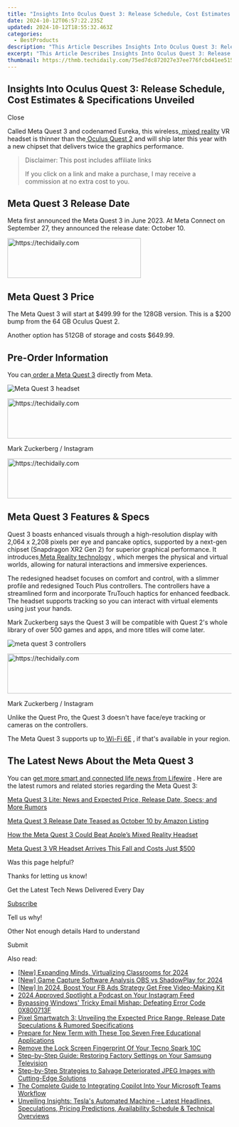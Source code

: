 ```yaml
---
title: "Insights Into Oculus Quest 3: Release Schedule, Cost Estimates & Specifications Unveiled"
date: 2024-10-12T06:57:22.235Z
updated: 2024-10-12T18:55:32.463Z
categories:
  - BestProducts
description: "This Article Describes Insights Into Oculus Quest 3: Release Schedule, Cost Estimates & Specifications Unveiled"
excerpt: "This Article Describes Insights Into Oculus Quest 3: Release Schedule, Cost Estimates & Specifications Unveiled"
thumbnail: https://thmb.techidaily.com/75ed7dc872027e37ee776fcbd41ee515ad71f0c8336694d98304c7450ff8c427.png
---
```


## Insights Into Oculus Quest 3: Release Schedule, Cost Estimates & Specifications Unveiled

Close 

 Called Meta Quest 3 and codenamed Eureka, this wireless,[ mixed reality](https://www.lifewire.com/what-is-mixed-reality-4588766) VR headset is thinner than the[ Oculus Quest 2](https://www.lifewire.com/oculus-quest-2-hands-on-solid-performance-with-some-cut-corners-5082993) and will ship later this year with a new chipset that delivers twice the graphics performance.

>  Disclaimer: This post includes affiliate links
>
>  If you click on a link and make a purchase, I may receive a commission at no extra cost to you.
>

## Meta Quest 3 Release Date

 Meta first announced the Meta Quest 3 in June 2023\. At Meta Connect on September 27, they announced the release date: October 10.

<!-- affiliate ads begin -->
<a href="https://aligracehair.sjv.io/c/5597632/2135400/19272" target="_top" id="2135400">
  <img src="//a.impactradius-go.com/display-ad/19272-2135400" border="0" alt="https://techidaily.com" width="300" height="90"/>
</a>
<img height="0" width="0" src="https://aligracehair.sjv.io/i/5597632/2135400/19272" style="position:absolute;visibility:hidden;" border="0" />
<!-- affiliate ads end -->

## Meta Quest 3 Price

 The Meta Quest 3 will start at $499.99 for the 128GB version. This is a $200 bump from the 64 GB Oculus Quest 2.

 Another option has 512GB of storage and costs $649.99.  

## Pre-Order Information

 You can[ order a Meta Quest 3](https://www.meta.com/quest/quest-3/) directly from Meta.

![Meta Quest 3 headset](https://www.lifewire.com/thmb/R0nFxJPG6GNdRdNMejkyp2Ps0BQ=/1500x0/filters:no_upscale():max_bytes(200000):strip_icc():format(webp)/meta-quest-3-headset-front-7049bb83fcbd4b51967c79f6d62a372d.png) 

<!-- affiliate ads begin -->
<a href="https://ephamedtechinc.pxf.io/c/5597632/2137223/26400" target="_top" id="2137223">
  <img src="//a.impactradius-go.com/display-ad/26400-2137223" border="0" alt="https://techidaily.com" width="728" height="90"/>
</a>
<img height="0" width="0" src="https://ephamedtechinc.pxf.io/i/5597632/2137223/26400" style="position:absolute;visibility:hidden;" border="0" />
<!-- affiliate ads end -->

Mark Zuckerberg / Instagram

<!-- affiliate ads begin -->
<a href="https://appsumo.8odi.net/c/5597632/2105860/7443" target="_top" id="2105860">
  <img src="//a.impactradius-go.com/display-ad/7443-2105860" border="0" alt="https://techidaily.com" width="728" height="90"/>
</a>
<img height="0" width="0" src="https://appsumo.8odi.net/i/5597632/2105860/7443" style="position:absolute;visibility:hidden;" border="0" />
<!-- affiliate ads end -->

##  Meta Quest 3 Features & Specs

 Quest 3 boasts enhanced visuals through a high-resolution display with 2,064 x 2,208 pixels per eye and pancake optics, supported by a next-gen chipset (Snapdragon XR2 Gen 2) for superior graphical performance. It introduces[ Meta Reality technology](https://www.meta.com/blog/quest/mixed-reality-definition-passthrough-scene-understanding-spatial-anchors/) , which merges the physical and virtual worlds, allowing for natural interactions and immersive experiences.

 The redesigned headset focuses on comfort and control, with a slimmer profile and redesigned Touch Plus controllers. The controllers have a streamlined form and incorporate TruTouch haptics for enhanced feedback. The headset supports tracking so you can interact with virtual elements using just your hands.

 Mark Zuckerberg says the Quest 3 will be compatible with Quest 2's whole library of over 500 games and apps, and more titles will come later.

![meta quest 3 controllers](https://www.lifewire.com/thmb/u3aTimwltvpfD-actB8lufsDZNo=/1500x0/filters:no_upscale():max_bytes(200000):strip_icc():format(webp)/meta-quest-3-controllers-45f99ced94a544fa82a64f37a1cd1d05.png) 

<!-- affiliate ads begin -->
<a href="https://appsumo.8odi.net/c/5597632/2123738/7443" target="_top" id="2123738">
  <img src="//a.impactradius-go.com/display-ad/7443-2123738" border="0" alt="https://techidaily.com" width="600" height="90"/>
</a>
<img height="0" width="0" src="https://appsumo.8odi.net/i/5597632/2123738/7443" style="position:absolute;visibility:hidden;" border="0" />
<!-- affiliate ads end -->

Mark Zuckerberg / Instagram

 Unlike the Quest Pro, the Quest 3 doesn't have face/eye tracking or cameras on the controllers.

 The Meta Quest 3 supports up to[ Wi-Fi 6E](https://www.lifewire.com/6ghz-6e-wi-fi-4845541) , if that's available in your region.  

##  The Latest News About the Meta Quest 3

 You can [ get more smart and connected life news from Lifewire](https://www.lifewire.com/smart-home-connected-life-news-4797031) . Here are the latest rumors and related stories regarding the Meta Quest 3:

[  Meta Quest 3 Lite: News and Expected Price, Release Date, Specs; and More Rumors ](https://www.lifewire.com/meta-quest-3-lite-8661438) 

[  Meta Quest 3 Release Date Teased as October 10 by Amazon Listing ](https://www.lifewire.com/meta-quest-3-7975592) 

[  How the Meta Quest 3 Could Beat Apple’s Mixed Reality Headset ](https://www.lifewire.com/how-the-meta-quest-3-could-beat-apples-mixed-reality-headset-7508093) 

[  Meta Quest 3 VR Headset Arrives This Fall and Costs Just $500 ](https://www.lifewire.com/meta-quest-3-vr-headset-arrives-this-fall-7507067) 

Was this page helpful?

Thanks for letting us know!

 Get the Latest Tech News Delivered Every Day

[ Subscribe ](https://www.lifewire.com/#) 

Tell us why!

 Other  Not enough details  Hard to understand 

 Submit 

<ins class="adsbygoogle"
     style="display:block"
     data-ad-format="autorelaxed"
     data-ad-client="ca-pub-7571918770474297"
     data-ad-slot="1223367746"></ins>

<ins class="adsbygoogle"
     style="display:block"
     data-ad-client="ca-pub-7571918770474297"
     data-ad-slot="8358498916"
     data-ad-format="auto"
     data-full-width-responsive="true"></ins>

<span class="atpl-alsoreadstyle">Also read:</span>
<div><ul>
<li><a href="https://fox-boxes.techidaily.com/new-expanding-minds-virtualizing-classrooms-for-2024/"><u>[New] Expanding Minds, Virtualizing Classrooms for 2024</u></a></li>
<li><a href="https://desktop-recording.techidaily.com/new-game-capture-software-analysis-obs-vs-shadowplay-for-2024/"><u>[New] Game Capture Software Analysis OBS vs ShadowPlay for 2024</u></a></li>
<li><a href="https://facebook-video-content.techidaily.com/new-in-2024-boost-your-fb-ads-strategy-get-free-video-making-kit/"><u>[New] In 2024, Boost Your FB Ads Strategy Get Free Video-Making Kit</u></a></li>
<li><a href="https://article-helps.techidaily.com/2024-approved-spotlight-a-podcast-on-your-instagram-feed/"><u>2024 Approved Spotlight a Podcast on Your Instagram Feed</u></a></li>
<li><a href="https://win11-tips.techidaily.com/bypassing-windows-tricky-email-mishap-defeating-error-code-0x800713f/"><u>Bypassing Windows' Tricky Email Mishap: Defeating Error Code 0X800713F</u></a></li>
<li><a href="https://techno-recovery.techidaily.com/pixel-smartwatch-3-unveiling-the-expected-price-range-release-date-speculations-and-rumored-specifications/"><u>Pixel Smartwatch 3: Unveiling the Expected Price Range, Release Date Speculations & Rumored Specifications</u></a></li>
<li><a href="https://techno-recovery.techidaily.com/prepare-for-new-term-with-these-top-seven-free-educational-applications/"><u>Prepare for New Term with These Top Seven Free Educational Applications</u></a></li>
<li><a href="https://unlock-android.techidaily.com/remove-the-lock-screen-fingerprint-of-your-tecno-spark-10c-by-drfone-android/"><u>Remove the Lock Screen Fingerprint Of Your Tecno Spark 10C</u></a></li>
<li><a href="https://techno-recovery.techidaily.com/step-by-step-guide-restoring-factory-settings-on-your-samsung-television/"><u>Step-by-Step Guide: Restoring Factory Settings on Your Samsung Television</u></a></li>
<li><a href="https://data-safeguard.techidaily.com/step-by-step-strategies-to-salvage-deteriorated-jpeg-images-with-cutting-edge-solutions/"><u>Step-by-Step Strategies to Salvage Deteriorated JPEG Images with Cutting-Edge Solutions</u></a></li>
<li><a href="https://techno-recovery.techidaily.com/the-complete-guide-to-integrating-copilot-into-your-microsoft-teams-workflow/"><u>The Complete Guide to Integrating Copilot Into Your Microsoft Teams Workflow</u></a></li>
<li><a href="https://tech-recovery.techidaily.com/unveiling-insights-teslas-automated-machine-latest-headlines-speculations-pricing-predictions-availability-schedule-and-technical-overviews/"><u>Unveiling Insights: Tesla's Automated Machine – Latest Headlines, Speculations, Pricing Predictions, Availability Schedule & Technical Overviews</u></a></li>
</ul></div>

